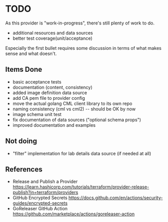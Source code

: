 # TODO

As this provider is "work-in-progress", there's still plenty of work to do.

- additional resources and data sources
- better test coverage(unit/acceptance)

Especially the first bullet requires some discussion in terms of what makes
sense and what doesn't.

## Items Done

- basic acceptance tests
- documentation (content, consistency)
- added image definition data source
- add CA pem file to provider config
- move the actual golang CML client library to its own repo
- naming consistency (cml vs cml2) -- should be OK by now
- image schema unit test
- fix documentation of data sources ("optional schema props")
- improved documentation and examples

## Not doing

- "filter" implementation for lab details data source (if needed at all)

## References

- Release and Publish a Provider <https://learn.hashicorp.com/tutorials/terraform/provider-release-publish?in=terraform/providers>
- GitHub Encrypted Secrets <https://docs.github.com/en/actions/security-guides/encrypted-secrets>
- GoReleaser GitHub Action <https://github.com/marketplace/actions/goreleaser-action>
